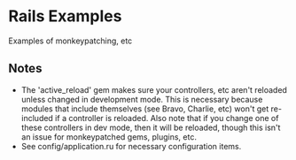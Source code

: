 Rails Examples
==============

Examples of monkeypatching, etc

Notes
-----

* The 'active_reload' gem makes sure your controllers, etc aren't reloaded unless changed in development mode. This is necessary because modules that include themselves (see Bravo, Charlie, etc) won't get re-included if a controller is reloaded. Also note that if you change one of these controllers in dev mode, then it will be reloaded, though this isn't an issue for monkeypatched gems, plugins, etc.
* See config/application.ru for necessary configuration items.
